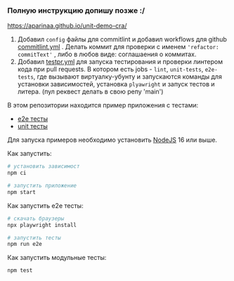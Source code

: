 ### Полную инструкцию допишу позже :/

https://aparinaa.github.io/unit-demo-cra/

1. Добавил `config` файлы для commitlint и добавил workflows для github [commitlint.yml](https://github.com/AparinAA/unit-demo-cra/blob/dev1/.github/workflows/commitlint.yml) . Делать коммит для проверки с именем `'refactor: commitText'` , либо в любов виде: соглашаения о коммитах.
2. Добавил [testpr.yml](https://github.com/AparinAA/unit-demo-cra/blob/dev1/.github/workflows/testpr.yml) для запуска тестирования и проверки линтером кода при pull requests. В котором есть jobs - `lint`, `unit-tests`, `e2e-tests`, где вызывают виртуалку-убунту и запускаются команды для установки зависимостей, установка `plyawright` и запуск тестов и литера. (пул реквест делать в свою репу 'main')

В этом репозитории находится пример приложения с тестами:

-   [e2e тесты](e2e/example.spec.ts)
-   [unit тесты](src/example.test.tsx)

Для запуска примеров необходимо установить [NodeJS](https://nodejs.org/en/download/) 16 или выше.

Как запустить:

```sh
# установить зависимост
npm ci

# запустить приложение
npm start
```

Как запустить e2e тесты:

```sh
# скачать браузеры
npx playwright install

# запустить тесты
npm run e2e
```

Как запустить модульные тесты:

```sh
npm test
```
